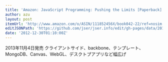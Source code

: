 ```yaml
---
title: 'Amazon: JavaScript Programming: Pushing the Limits [Paperback]: Jon Raasch'
author: azu
layout: post
itemUrl: 'http://www.amazon.com/o/ASIN/111852456X/book042-22/ref=nosim'
editJSONPath: 'https://github.com/jser/jser.info/edit/gh-pages/data/2012/12/index.json'
date: '2012-12-30T01:10:00Z'
---
```

2013年11月4日発売
クライアントサイド、backbone、テンプレート、MongoDB、Canvas、WebGL、デスクトプアプリなど幅広げ
